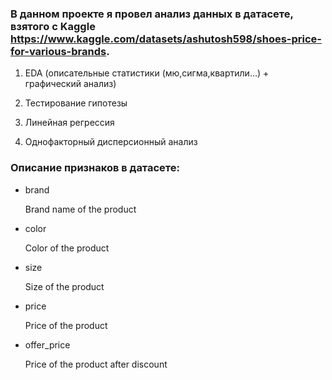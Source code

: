 ### В данном проекте я провел анализ данных в датасете, взятого с Kaggle https://www.kaggle.com/datasets/ashutosh598/shoes-price-for-various-brands.

1) EDA (описательные статистики (мю,сигма,квартили…) + графический анализ)

2) Тестирование гипотезы 

3) Линейная регрессия 

4) Однофакторный дисперсионный анализ 

### Описание признаков в датасете:

* brand

  Brand name of the product

* color

  Color of the product

* size

  Size of the product

* price

  Price of the product

* offer_price

  Price of the product after discount
